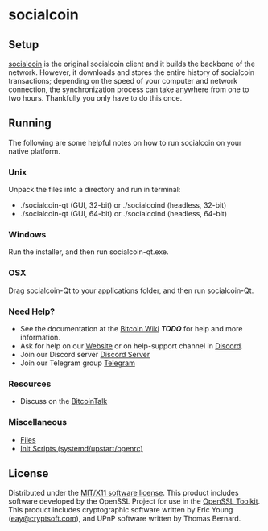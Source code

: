 socialcoin
=====================

Setup
---------------------
[socialcoin](https://www.socialcoinproject.org/socialcoin-wallets/) is the original socialcoin client and it builds the backbone of the network. However, it downloads and stores the entire history of socialcoin transactions; depending on the speed of your computer and network connection, the synchronization process can take anywhere from one to two hours. Thankfully you only have to do this once.

Running
---------------------
The following are some helpful notes on how to run socialcoin on your native platform.

### Unix

Unpack the files into a directory and run in terminal:

- ./socialcoin-qt (GUI, 32-bit) or ./socialcoind (headless, 32-bit)
- ./socialcoin-qt (GUI, 64-bit) or ./socialcoind (headless, 64-bit)

### Windows

Run the installer, and then run socialcoin-qt.exe.

### OSX

Drag socialcoin-Qt to your applications folder, and then run socialcoin-Qt.

### Need Help?

* See the documentation at the [Bitcoin Wiki](https://en.bitcoin.it/wiki/Main_Page) ***TODO***
for help and more information.
* Ask for help on our [Website](https://www.socialcoinproject.org/help-support/) or on help-support channel in [Discord](http://discordapp.com/invite/B8F7Jdv).
* Join our Discord server [Discord Server](http://discordapp.com/invite/B8F7Jdv)
* Join our Telegram group [Telegram](http://t.me/socialcoincoin )

### Resources

* Discuss on the [BitcoinTalk](https://bitcointalk.org/index.php?topic=1848351.0)

### Miscellaneous

- [Files](files.md)
- [Init Scripts (systemd/upstart/openrc)](init.md)

License
---------------------
Distributed under the [MIT/X11 software license](http://www.opensource.org/licenses/mit-license.php).
This product includes software developed by the OpenSSL Project for use in the [OpenSSL Toolkit](https://www.openssl.org/). This product includes
cryptographic software written by Eric Young ([eay@cryptsoft.com](mailto:eay@cryptsoft.com)), and UPnP software written by Thomas Bernard.
